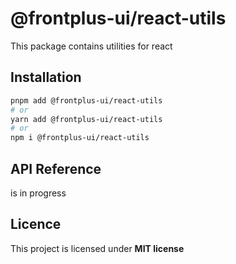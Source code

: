 # @frontplus-ui/react-utils

This package contains utilities for react

## Installation

```bash
pnpm add @frontplus-ui/react-utils
# or
yarn add @frontplus-ui/react-utils
# or
npm i @frontplus-ui/react-utils
```

## API Reference

is in progress

## Licence

This project is licensed under **MIT license**
